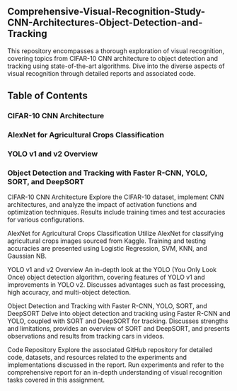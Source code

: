 ## Comprehensive-Visual-Recognition-Study-CNN-Architectures-Object-Detection-and-Tracking

This repository encompasses a thorough exploration of visual recognition, covering topics from CIFAR-10 CNN architecture to object detection and tracking using state-of-the-art algorithms. Dive into the diverse aspects of visual recognition through detailed reports and associated code.

## Table of Contents
### CIFAR-10 CNN Architecture
### AlexNet for Agricultural Crops Classification
### YOLO v1 and v2 Overview
### Object Detection and Tracking with Faster R-CNN, YOLO, SORT, and DeepSORT
CIFAR-10 CNN Architecture<a name="part-3a"></a>
Explore the CIFAR-10 dataset, implement CNN architectures, and analyze the impact of activation functions and optimization techniques. Results include training times and test accuracies for various configurations.

AlexNet for Agricultural Crops Classification<a name="part-3b"></a>
Utilize AlexNet for classifying agricultural crops images sourced from Kaggle. Training and testing accuracies are presented using Logistic Regression, SVM, KNN, and Gaussian NB.

YOLO v1 and v2 Overview<a name="part-3c"></a>
An in-depth look at the YOLO (You Only Look Once) object detection algorithm, covering features of YOLO v1 and improvements in YOLO v2. Discusses advantages such as fast processing, high accuracy, and multi-object detection.

Object Detection and Tracking with Faster R-CNN, YOLO, SORT, and DeepSORT<a name="part-3d"></a>
Delve into object detection and tracking using Faster R-CNN and YOLO, coupled with SORT and DeepSORT for tracking. Discusses strengths and limitations, provides an overview of SORT and DeepSORT, and presents observations and results from tracking cars in videos.

Code Repository
Explore the associated GitHub repository for detailed code, datasets, and resources related to the experiments and implementations discussed in the report. Run experiments and refer to the comprehensive report for an in-depth understanding of visual recognition tasks covered in this assignment.
